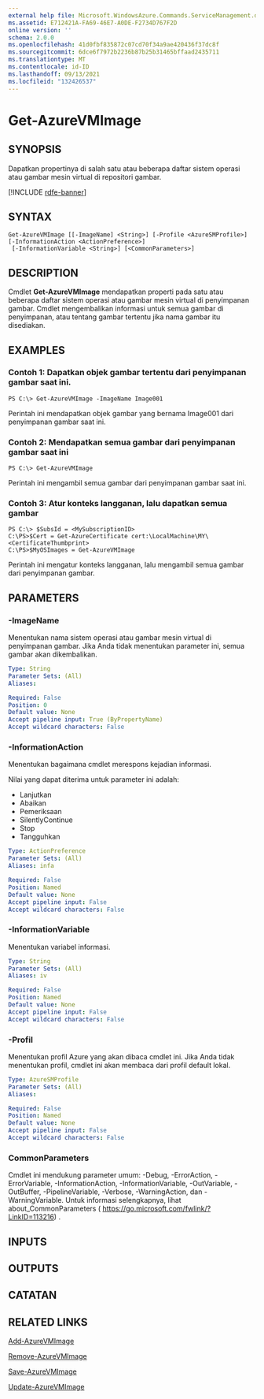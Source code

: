 ```yaml
---
external help file: Microsoft.WindowsAzure.Commands.ServiceManagement.dll-Help.xml
ms.assetid: E712421A-FA69-46E7-A0DE-F2734D767F2D
online version: ''
schema: 2.0.0
ms.openlocfilehash: 41d0fbf835872c07cd70f34a9ae420436f37dc8f
ms.sourcegitcommit: 6dce6f7972b2236b87b25b31465bffaad2435711
ms.translationtype: MT
ms.contentlocale: id-ID
ms.lasthandoff: 09/13/2021
ms.locfileid: "132426537"
---
```

# Get-AzureVMImage

## SYNOPSIS
Dapatkan propertinya di salah satu atau beberapa daftar sistem operasi atau gambar mesin virtual di repositori gambar.

[!INCLUDE [rdfe-banner](../../includes/rdfe-banner.md)]

## SYNTAX

```
Get-AzureVMImage [[-ImageName] <String>] [-Profile <AzureSMProfile>] [-InformationAction <ActionPreference>]
 [-InformationVariable <String>] [<CommonParameters>]
```

## DESCRIPTION
Cmdlet **Get-AzureVMImage** mendapatkan properti pada satu atau beberapa daftar sistem operasi atau gambar mesin virtual di penyimpanan gambar.
Cmdlet mengembalikan informasi untuk semua gambar di penyimpanan, atau tentang gambar tertentu jika nama gambar itu disediakan.

## EXAMPLES

### Contoh 1: Dapatkan objek gambar tertentu dari penyimpanan gambar saat ini.
```
PS C:\> Get-AzureVMImage -ImageName Image001
```

Perintah ini mendapatkan objek gambar yang bernama Image001 dari penyimpanan gambar saat ini.

### Contoh 2: Mendapatkan semua gambar dari penyimpanan gambar saat ini
```
PS C:\> Get-AzureVMImage
```

Perintah ini mengambil semua gambar dari penyimpanan gambar saat ini.

### Contoh 3: Atur konteks langganan, lalu dapatkan semua gambar
```
PS C:\> $SubsId = <MySubscriptionID>
C:\PS>$Cert = Get-AzureCertificate cert:\LocalMachine\MY\<CertificateThumbprint>
C:\PS>$MyOSImages = Get-AzureVMImage
```

Perintah ini mengatur konteks langganan, lalu mengambil semua gambar dari penyimpanan gambar.

## PARAMETERS

### -ImageName
Menentukan nama sistem operasi atau gambar mesin virtual di penyimpanan gambar.
Jika Anda tidak menentukan parameter ini, semua gambar akan dikembalikan.

```yaml
Type: String
Parameter Sets: (All)
Aliases: 

Required: False
Position: 0
Default value: None
Accept pipeline input: True (ByPropertyName)
Accept wildcard characters: False
```

### -InformationAction
Menentukan bagaimana cmdlet merespons kejadian informasi.

Nilai yang dapat diterima untuk parameter ini adalah:

- Lanjutkan
- Abaikan
- Pemeriksaan
- SilentlyContinue
- Stop
- Tangguhkan

```yaml
Type: ActionPreference
Parameter Sets: (All)
Aliases: infa

Required: False
Position: Named
Default value: None
Accept pipeline input: False
Accept wildcard characters: False
```

### -InformationVariable
Menentukan variabel informasi.

```yaml
Type: String
Parameter Sets: (All)
Aliases: iv

Required: False
Position: Named
Default value: None
Accept pipeline input: False
Accept wildcard characters: False
```

### -Profil
Menentukan profil Azure yang akan dibaca cmdlet ini.
Jika Anda tidak menentukan profil, cmdlet ini akan membaca dari profil default lokal.

```yaml
Type: AzureSMProfile
Parameter Sets: (All)
Aliases: 

Required: False
Position: Named
Default value: None
Accept pipeline input: False
Accept wildcard characters: False
```

### CommonParameters
Cmdlet ini mendukung parameter umum: -Debug, -ErrorAction, -ErrorVariable, -InformationAction, -InformationVariable, -OutVariable, -OutBuffer, -PipelineVariable, -Verbose, -WarningAction, dan -WarningVariable. Untuk informasi selengkapnya, lihat about_CommonParameters ( https://go.microsoft.com/fwlink/?LinkID=113216) .

## INPUTS

## OUTPUTS

## CATATAN

## RELATED LINKS

[Add-AzureVMImage](./Add-AzureVMImage.md)

[Remove-AzureVMImage](./Remove-AzureVMImage.md)

[Save-AzureVMImage](./Save-AzureVMImage.md)

[Update-AzureVMImage](./Update-AzureVMImage.md)


